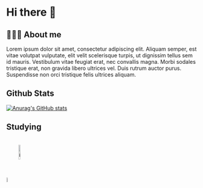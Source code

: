 # Hi there 👋

## 👨🏻‍💻 About me
Lorem ipsum dolor sit amet, consectetur adipiscing elit. Aliquam semper, est vitae volutpat vulputate, elit velit scelerisque turpis, ut dignissim tellus sem id mauris. Vestibulum vitae feugiat erat, nec convallis magna. Morbi sodales tristique erat, non gravida libero ultrices vel. Duis rutrum auctor purus. Suspendisse non orci tristique felis ultrices aliquam.

## Github Stats 

[![Anurag's GitHub stats](https://github-readme-stats.vercel.app/api?username=ieVictor&show_icons=true&theme=great-gatsby)](https://github.com/anuraghazra/github-readme-stats)

## Studying

<div style="display: inline_block"><br>
  <img align="center" alt="ieVictor-C" height="5.5%" width="5.5%" src="https://img.shields.io/badge/C-00599C?style=for-the-badge&logo=c&logoColor=white">
  <img align="center" alt="ieVictor-Python" height="10%" width="10%" src="https://img.shields.io/badge/Python-3776AB?style=for-the-badge&logo=python&logoColor=white">
</div>
